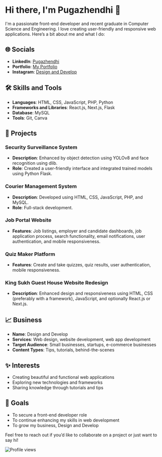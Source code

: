 # Hi there, I'm Pugazhendhi 👋

I'm a passionate front-end developer and recent graduate in Computer Science and Engineering. I love creating user-friendly and responsive web applications. Here’s a bit about me and what I do:

## 🌐 Socials
- **LinkedIn**: [Pugazhendhi](https://www.linkedin.com/in/pugazhendhi2003)
- **Portfolio**: [My Portfolio](https://pugazhendhik03.github.io/myportfolio/)
- **Instagram**: [Design and Develop](https://www.instagram.com/yourprofile) <!-- Update with actual link -->

## 🛠 Skills and Tools
- **Languages**: HTML, CSS, JavaScript, PHP, Python
- **Frameworks and Libraries**: React.js, Next.js, Flask
- **Database**: MySQL
- **Tools**: Git, Canva

## 💼 Projects
### Security Surveillance System
- **Description**: Enhanced by object detection using YOLOv8 and face recognition using dlib.
- **Role**: Created a user-friendly interface and integrated trained models using Python Flask.

### Courier Management System
- **Description**: Developed using HTML, CSS, JavaScript, PHP, and MySQL.
- **Role**: Full-stack development.

### Job Portal Website
- **Features**: Job listings, employer and candidate dashboards, job application process, search functionality, email notifications, user authentication, and mobile responsiveness.

### Quiz Maker Platform
- **Features**: Create and take quizzes, quiz results, user authentication, mobile responsiveness.

### King Sukh Guest House Website Redesign
- **Description**: Enhanced design and responsiveness using HTML, CSS (preferably with a framework), JavaScript, and optionally React.js or Next.js.

## 📈 Business
- **Name**: Design and Develop
- **Services**: Web design, website development, web app development
- **Target Audience**: Small businesses, startups, e-commerce businesses
- **Content Types**: Tips, tutorials, behind-the-scenes

## ✨ Interests
- Creating beautiful and functional web applications
- Exploring new technologies and frameworks
- Sharing knowledge through tutorials and tips

## 🎯 Goals
- To secure a front-end developer role
- To continue enhancing my skills in web development
- To grow my business, Design and Develop

Feel free to reach out if you’d like to collaborate on a project or just want to say hi!

![Profile views](https://gpvc.arturio.dev/yourusername) <!-- Update with actual username -->
